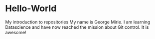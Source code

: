# Hello-World
My introduction to repositories
My name is George Mirie. I am learning Datascience and have now reached the mission about Git control. It is awesome!
